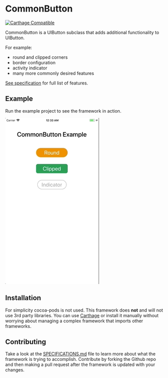 # CommonButton


[![Carthage Compatible](https://img.shields.io/badge/Carthage-compatible-4BC51D.svg?style=flat)](https://github.com/Carthage/Carthage)

CommonButton is a UIButton subclass that adds additional functionality to UIButton. 

For example: 

- round and clipped corners 
- border configuration 
- activity indicator 
- many more commonly desired features

[See specification](https://github.com/ivanlares/CommonButton/blob/master/SPECIFICATIONS.md) for full list of features.


## Example 


Run the example project to see the framework in action.


![Example](https://github.com/ivanlares/CommonButton/blob/master/Github%20Image%20Assets/ExampleGif.gif)


## Installation

For simplicity cocoa-pods is not used. This framework does **not** and will not use 3rd party libraries. You can use [Carthage](https://github.com/Carthage/Carthage#installing-carthage) or install it manually without worrying about managing a complex framework that imports other frameworks.

## Contributing

Take a look at the [SPECIFICATIONS.md](https://github.com/ivanlares/CommonButton/blob/master/SPECIFICATIONS.md) file to learn more about what the framework is trying to accomplish. 
Contribute by forking the Github repo and then making a pull request after the framework is updated with your changes.

